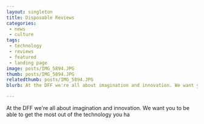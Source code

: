 ```yaml
---
layout: singleton
title: Disposable Reviews
categories:
 - news
 - culture
tags:
 - technology
 - reviews
 - featured
 - landing page
image: posts/IMG_5894.JPG
thumb: posts/IMG_5894.JPG
relatedthumb: posts/IMG_5894.JPG
blurb: At the DFF we're all about imagination and innovation. We want you to be able to get the most out of the technology you have at your fingertips and to source the most awesome equipment for your film making needs without breaking the bank. From ios to Android, Canon to Nikon, we want you to know your Final Cut from your Sony Vegas, so to speak.   As the holiday season draws near and many of you are eager to upgrade or replace your hardware and software we thought we'd have a look at the best options out there for the disposable film maker -  DSLR Cameras, Smartphones, Laptops, Accessories, the lot. If you're gonna need it we want to make sure you're spending your money wisely. So with that said here is a roundup of current group tests, sourced from across the market to help you get what you need.

---
```

At the DFF we're all about imagination and innovation. We want you to be able to get the most out of the technology you ha